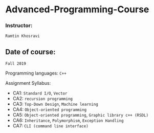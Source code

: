 # Advanced-Programming-Course


### Instructor: 
`Ramtin Khosravi`

## Date of course: 
`Fall 2019`

Programming languages: `C++`

Assignment Syllabus:

- CA1: `Standard I/O`, `Vector`
- CA2: `recursion programming`
- CA3: `Top-Down Design`, `Machine learning`
- CA4: `Object-oriented programming`
- CA5: `Object-oriented programming`, `Graphic library c++ (RSDL)`
- CA6: `Inheritance`, `Polymorphism`, `Exception Handling`
- CA7: `CLI (command line interface)`